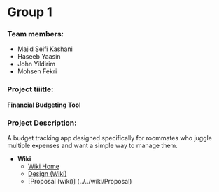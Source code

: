 # Group 1

### Team members:
- Majid Seifi Kashani
- Haseeb Yaasin
- John Yildirim
- Mohsen Fekri

### Project tiiitle:
**Financial Budgeting Tool**

### Project Description:
 A budget tracking app designed specifically for roommates who juggle multiple expenses and want a simple way to manage them.

 - **Wiki** 
    - [Wiki Home](../../wiki)
    - [Design (Wiki)](../../wiki/Design) 
    - [Proposal (wiki)] (../../wiki/Proposal)